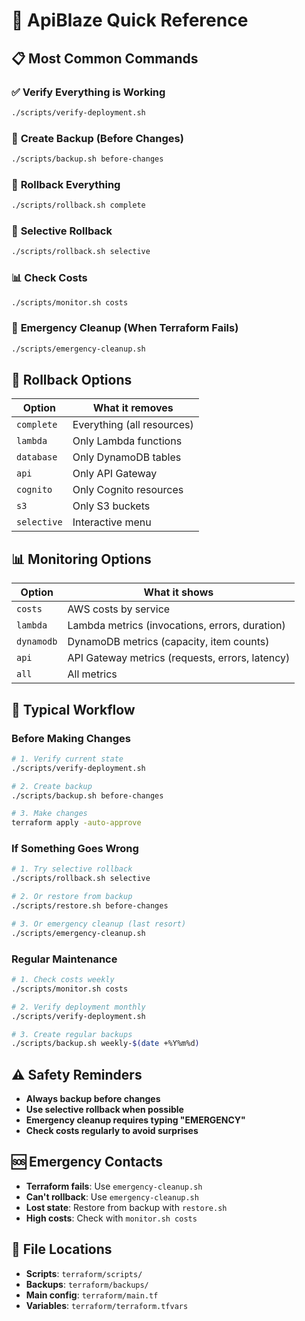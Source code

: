 # 🚀 ApiBlaze Quick Reference

## 📋 Most Common Commands

### ✅ **Verify Everything is Working**
```bash
./scripts/verify-deployment.sh
```

### 💾 **Create Backup (Before Changes)**
```bash
./scripts/backup.sh before-changes
```

### 🔄 **Rollback Everything**
```bash
./scripts/rollback.sh complete
```

### 🔄 **Selective Rollback**
```bash
./scripts/rollback.sh selective
```

### 📊 **Check Costs**
```bash
./scripts/monitor.sh costs
```

### 🚨 **Emergency Cleanup (When Terraform Fails)**
```bash
./scripts/emergency-cleanup.sh
```

## 🎯 **Rollback Options**

| Option | What it removes |
|--------|----------------|
| `complete` | Everything (all resources) |
| `lambda` | Only Lambda functions |
| `database` | Only DynamoDB tables |
| `api` | Only API Gateway |
| `cognito` | Only Cognito resources |
| `s3` | Only S3 buckets |
| `selective` | Interactive menu |

## 📊 **Monitoring Options**

| Option | What it shows |
|--------|---------------|
| `costs` | AWS costs by service |
| `lambda` | Lambda metrics (invocations, errors, duration) |
| `dynamodb` | DynamoDB metrics (capacity, item counts) |
| `api` | API Gateway metrics (requests, errors, latency) |
| `all` | All metrics |

## 🔄 **Typical Workflow**

### Before Making Changes
```bash
# 1. Verify current state
./scripts/verify-deployment.sh

# 2. Create backup
./scripts/backup.sh before-changes

# 3. Make changes
terraform apply -auto-approve
```

### If Something Goes Wrong
```bash
# 1. Try selective rollback
./scripts/rollback.sh selective

# 2. Or restore from backup
./scripts/restore.sh before-changes

# 3. Or emergency cleanup (last resort)
./scripts/emergency-cleanup.sh
```

### Regular Maintenance
```bash
# 1. Check costs weekly
./scripts/monitor.sh costs

# 2. Verify deployment monthly
./scripts/verify-deployment.sh

# 3. Create regular backups
./scripts/backup.sh weekly-$(date +%Y%m%d)
```

## ⚠️ **Safety Reminders**

- **Always backup before changes**
- **Use selective rollback when possible**
- **Emergency cleanup requires typing "EMERGENCY"**
- **Check costs regularly to avoid surprises**

## 🆘 **Emergency Contacts**

- **Terraform fails**: Use `emergency-cleanup.sh`
- **Can't rollback**: Use `emergency-cleanup.sh`
- **Lost state**: Restore from backup with `restore.sh`
- **High costs**: Check with `monitor.sh costs`

## 📁 **File Locations**

- **Scripts**: `terraform/scripts/`
- **Backups**: `terraform/backups/`
- **Main config**: `terraform/main.tf`
- **Variables**: `terraform/terraform.tfvars` 